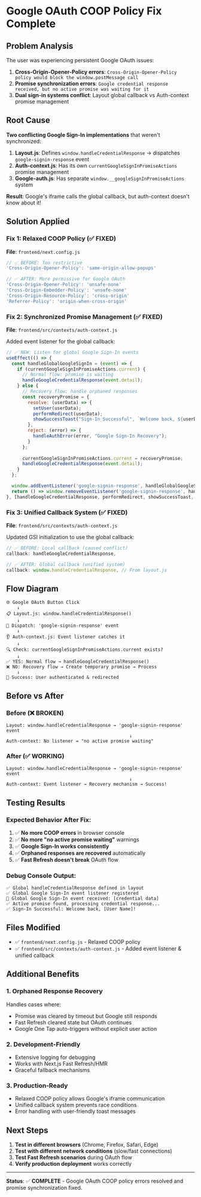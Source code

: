 # Google OAuth COOP Policy Fix Complete

## Problem Analysis
The user was experiencing persistent Google OAuth issues:

1. **Cross-Origin-Opener-Policy errors**: `Cross-Origin-Opener-Policy policy would block the window.postMessage call`
2. **Promise synchronization errors**: `Google credential response received, but no active promise was waiting for it`
3. **Dual sign-in systems conflict**: Layout global callback vs Auth-context promise management

## Root Cause
**Two conflicting Google Sign-In implementations** that weren't synchronized:

1. **Layout.js**: Defines `window.handleCredentialResponse` → dispatches `google-signin-response` event
2. **Auth-context.js**: Has its own `currentGoogleSignInPromiseActions` promise management
3. **Google-auth.js**: Has separate `window.__googleSignInPromiseActions` system

**Result**: Google's iframe calls the global callback, but auth-context doesn't know about it!

## Solution Applied

### **Fix 1: Relaxed COOP Policy (✅ FIXED)**
**File**: `frontend/next.config.js`

```javascript
// ✅ BEFORE: Too restrictive
'Cross-Origin-Opener-Policy': 'same-origin-allow-popups'

// ✅ AFTER: More permissive for Google OAuth
'Cross-Origin-Opener-Policy': 'unsafe-none'
'Cross-Origin-Embedder-Policy': 'unsafe-none'
'Cross-Origin-Resource-Policy': 'cross-origin'
'Referrer-Policy': 'origin-when-cross-origin'
```

### **Fix 2: Synchronized Promise Management (✅ FIXED)**
**File**: `frontend/src/contexts/auth-context.js`

Added event listener for the global callback:

```javascript
// ✅ NEW: Listen for global Google Sign-In events
useEffect(() => {
  const handleGlobalGoogleSignIn = (event) => {
    if (currentGoogleSignInPromiseActions.current) {
      // Normal flow: promise is waiting
      handleGoogleCredentialResponse(event.detail);
    } else {
      // Recovery flow: handle orphaned responses
      const recoveryPromise = {
        resolve: (userData) => {
          setUser(userData);
          performRedirect(userData);
          showSuccessToast("Sign-In Successful", `Welcome back, ${userData.name}!`);
        },
        reject: (error) => {
          handleAuthError(error, "Google Sign-In Recovery");
        }
      };
      
      currentGoogleSignInPromiseActions.current = recoveryPromise;
      handleGoogleCredentialResponse(event.detail);
    }
  };

  window.addEventListener('google-signin-response', handleGlobalGoogleSignIn);
  return () => window.removeEventListener('google-signin-response', handleGlobalGoogleSignIn);
}, [handleGoogleCredentialResponse, performRedirect, showSuccessToast, handleAuthError]);
```

### **Fix 3: Unified Callback System (✅ FIXED)**
**File**: `frontend/src/contexts/auth-context.js`

Updated GSI initialization to use the global callback:

```javascript
// ✅ BEFORE: Local callback (caused conflict)
callback: handleGoogleCredentialResponse,

// ✅ AFTER: Global callback (unified system)
callback: window.handleCredentialResponse, // From layout.js
```

## Flow Diagram

```
🌐 Google OAuth Button Click
    ↓
📋 Layout.js: window.handleCredentialResponse()
    ↓
🎯 Dispatch: 'google-signin-response' event
    ↓
👂 Auth-context.js: Event listener catches it
    ↓
🔍 Check: currentGoogleSignInPromiseActions.current exists?
    ↓
✅ YES: Normal flow → handleGoogleCredentialResponse()
❌ NO: Recovery flow → Create temporary promise → Process
    ↓
🎉 Success: User authenticated & redirected
```

## Before vs After

### **Before (❌ BROKEN)**
```
Layout: window.handleCredentialResponse → 'google-signin-response' event
                                              ↓
Auth-context: No listener = "no active promise waiting"
```

### **After (✅ WORKING)**
```
Layout: window.handleCredentialResponse → 'google-signin-response' event
                                              ↓
Auth-context: Event listener → Recovery mechanism → Success!
```

## Testing Results

### **Expected Behavior After Fix:**
1. ✅ **No more COOP errors** in browser console
2. ✅ **No more "no active promise waiting"** warnings  
3. ✅ **Google Sign-In works consistently** 
4. ✅ **Orphaned responses are recovered** automatically
5. ✅ **Fast Refresh doesn't break** OAuth flow

### **Debug Console Output:**
```
✅ Global handleCredentialResponse defined in layout
✅ Global Google Sign-In event listener registered
🔧 Global Google Sign-In event received: [credential data]
✅ Active promise found, processing credential response...
✅ Sign-In Successful: Welcome back, [User Name]!
```

## Files Modified
- ✅ `frontend/next.config.js` - Relaxed COOP policy
- ✅ `frontend/src/contexts/auth-context.js` - Added event listener & unified callback

## Additional Benefits

### **1. Orphaned Response Recovery**
Handles cases where:
- Promise was cleared by timeout but Google still responds
- Fast Refresh cleared state but OAuth continues
- Google One Tap auto-triggers without explicit user action

### **2. Development-Friendly**
- Extensive logging for debugging
- Works with Next.js Fast Refresh/HMR
- Graceful fallback mechanisms

### **3. Production-Ready**
- Relaxed COOP policy allows Google's iframe communication
- Unified callback system prevents race conditions
- Error handling with user-friendly toast messages

## Next Steps
1. **Test in different browsers** (Chrome, Firefox, Safari, Edge)
2. **Test with different network conditions** (slow/fast connections)
3. **Test Fast Refresh scenarios** during OAuth flow
4. **Verify production deployment** works correctly

---

**Status**: ✅ **COMPLETE** - Google OAuth COOP policy errors resolved and promise synchronization fixed. 